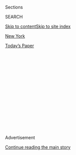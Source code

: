 <div id="app">

<div>

<div>

<div>

<div class="NYTAppHideMasthead css-1q2w90k e1suatyy0">

<div class="section css-ui9rw0 e1suatyy2">

<div class="css-eph4ug er09x8g0">

<div class="css-6n7j50">

</div>

<span class="css-1dv1kvn">Sections</span>

<div class="css-10488qs">

<span class="css-1dv1kvn">SEARCH</span>

</div>

[Skip to content](#site-content)[Skip to site index](#site-index)

</div>

<div id="masthead-section-label" class="css-1wr3we4 eaxe0e00">

[New
York](https://www.nytimes3xbfgragh.onion/section/nyregion)

</div>

<div class="css-10698na e1huz5gh0">

</div>

</div>

<div id="masthead-bar-one" class="section hasLinks css-15hmgas e1csuq9d3">

<div class="css-uqyvli e1csuq9d0">

</div>

<div class="css-1uqjmks e1csuq9d1">

</div>

<div class="css-9e9ivx">

[](https://myaccount.nytimes3xbfgragh.onion/auth/login?response_type=cookie&client_id=vi)

</div>

<div class="css-1bvtpon e1csuq9d2">

[Today’s
Paper](https://www.nytimes3xbfgragh.onion/section/todayspaper)

</div>

</div>

</div>

</div>

<div data-aria-hidden="false">

<div id="site-content" data-role="main">

<div>

<div class="css-1aor85t" style="opacity:0.000000001;z-index:-1;visibility:hidden">

<div class="css-1hqnpie">

<div class="css-epjblv">

<span class="css-17xtcya">[New
York](/section/nyregion)</span><span class="css-x15j1o">|</span><span class="css-fwqvlz">A
$15 Minimum Wage Seemed Impossible. Now It’s Reality for a Million New
Yorkers.</span>

</div>

<div class="css-k008qs">

<div class="css-1iwv8en">

<span class="css-18z7m18"></span>

<div>

</div>

</div>

<span class="css-1n6z4y">https://nyti.ms/2GQ92hL</span>

<div class="css-1705lsu">

<div class="css-4xjgmj">

<div class="css-4skfbu" data-role="toolbar" data-aria-label="Social Media Share buttons, Save button, and Comments Panel with current comment count" data-testid="share-tools">

  - 
  - 
  - 
  - 
    
    <div class="css-6n7j50">
    
    </div>

  - 
  - 

</div>

</div>

</div>

</div>

</div>

</div>

<div class="css-13pd83m">

</div>

<div id="top-wrapper" class="css-1sy8kpn">

<div id="top-slug" class="css-l9onyx">

Advertisement

</div>

[Continue reading the main
story](#after-top)

<div class="ad top-wrapper" style="text-align:center;height:100%;display:block;min-height:250px">

<div id="top" class="place-ad" data-position="top" data-size-key="top">

</div>

</div>

<div id="after-top">

</div>

</div>

<div id="sponsor-wrapper" class="css-1hyfx7x">

<div id="sponsor-slug" class="css-19vbshk">

Supported by

</div>

[Continue reading the main
story](#after-sponsor)

<div id="sponsor" class="ad sponsor-wrapper" style="text-align:center;height:100%;display:block">

</div>

<div id="after-sponsor">

</div>

</div>

<div class="css-1vkm6nb ehdk2mb0">

# A $15 Minimum Wage Seemed Impossible. Now It’s Reality for a Million New Yorkers.

</div>

<div class="css-79elbk" data-testid="photoviewer-wrapper">

<div class="css-z3e15g" data-testid="photoviewer-wrapper-hidden">

</div>

<div class="css-1a48zt4 ehw59r15" data-testid="photoviewer-children">

![<span class="css-16f3y1r e13ogyst0" data-aria-hidden="true">Supporters
of a $15 minimum wage in Manhattan in
2015.</span><span class="css-cnj6d5 e1z0qqy90" itemprop="copyrightHolder"><span class="css-1ly73wi e1tej78p0">Credit...</span><span><span>Sam
Hodgson for The New York
Times</span></span></span>](https://static01.graylady3jvrrxbe.onion/images/2019/01/01/nyregion/01MINWAGE1/merlin_101404822_7a0010b0-ac22-475a-a893-2c200fad3d0e-articleLarge.jpg?quality=75&auto=webp&disable=upscale)

</div>

</div>

<div class="css-xt80pu e12qa4dv0">

<div class="css-18e8msd">

<div class="css-vp77d3 epjyd6m0">

<div class="css-1baulvz">

By [<span class="css-1baulvz last-byline" itemprop="name">Patrick
McGeehan</span>](https://www.nytimes3xbfgragh.onion/by/patrick-mcgeehan)

</div>

</div>

  - Dec. 31,
    2018

  - 
    
    <div class="css-4xjgmj">
    
    <div class="css-d8bdto" data-role="toolbar" data-aria-label="Social Media Share buttons, Save button, and Comments Panel with current comment count" data-testid="share-tools">
    
      - 
      - 
      - 
      - 
        
        <div class="css-6n7j50">
        
        </div>
    
      - 
      - 
    
    </div>
    
    </div>

</div>

</div>

<div class="section meteredContent css-1r7ky0e" name="articleBody" itemprop="articleBody">

<div class="css-1fanzo5 StoryBodyCompanionColumn">

<div class="css-53u6y8">

*\[What you need to know to start the day:* [*Get New York Today in your
inbox.*](https://www.nytimes3xbfgragh.onion/newsletters/newyorktoday?module=inline)*\]*

Six years after a group of fast-food workers in New York City — earning
as little as $7.25 an hour — made the seemingly preposterous demand for
a $15 minimum wage, more than one million of their peers will get just
that starting this week.

On Monday, the lowest legal wage at most companies that employ more than
10 workers rose by $2, to $15 an hour. Among those whose pay will
increase are all fast-food workers as well as more than 25,000 workers
at the city’s two airports.

The increase is the latest step in a gradual rise in the minimum wage
that labor unions campaigned for and that Gov. Andrew M. Cuomo
eventually endorsed. New York City joins several other cities on the
West Coast where minimum wages have already hit $15, including San
Francisco and Seattle.

California’s minimum, which rises to $12 an hour for larger employers on
Jan. 1, is [scheduled to
rise](https://www.dir.ca.gov/dlse/faq_minimumwage.htm) to $15 over the
next few years.

</div>

</div>

<div class="css-1fanzo5 StoryBodyCompanionColumn">

<div class="css-53u6y8">

“The ‘Fight for 15’ has gone from a rallying cry to facts on the ground
in just a few short years,” said Paul Sonn, the state policy program
director with the National Employment Law Project, which advocates for
low-wage workers. “This demand was from the fast-food workers who
explained that was the minimum they needed for a decent life.”

The movement is no longer confined to high-cost cities on the coasts.
Mr. Sonn cited recent decisions by national retailers like Target and
[Amazon to raise their wages to at least
$15](https://www.nytimes3xbfgragh.onion/2018/10/02/business/amazon-minimum-wage.html)
an hour.

But the country is now a patchwork quilt of wages, with some states
still operating under the federal minimum of $7.25 an hour. Outside New
York City, Connecticut’s minimum wage is $10.10, while in New Jersey it
is $8.85, though the state’s Democratic governor and the Legislature,
which is also controlled by Democrats, want to raise it to $15.

For hourly workers, the increase can make a big difference. Rosa Rivera
earned just $5.15 an hour and relied on government assistance to pay her
rent when she started working at a McDonald’s in Manhattan 18 years ago.
Now 53 and a veteran of several rallies for better wages, Ms. Rivera’s
eyes teared up as she spoke about attaining one of the main goals the
workers had set.

“When I get my first check with $15, I’m going to be so happy,” said Ms.
Rivera, an immigrant from El Salvador with three children. She said she
was proud to pay her rent and help support her grandchildren without
federal benefits.

</div>

</div>

<div class="css-1fanzo5 StoryBodyCompanionColumn">

<div class="css-53u6y8">

The “Fight for 15” campaign began in 2012, when the minimum wage in New
York State was $7.25. Fast-food wages had barely budged for many years,
leaving many workers unable to to feed their families and pay bills.

The campaign grew out of meetings community organizers convened to
discuss the lack of affordable housing in New York, recalled Jonathan
Westin, the executive director of New York Communities for Change.

Talk quickly turned to the poor pay of so many fast-food and retail
jobs, Mr. Westin said.

“They were such temporary jobs and they paid so little,” Mr. Westin
said. “They felt like they really didn’t have anything to lose.”

Organizers thought $10 an hour was a reasonable demand, Mr. Westin said,
but workers were unimpressed. Their attitude, he said, was that “$10 is
not going to get me anything. We need to go much higher.”

So in late 2012, [workers at several restaurants in the city walked off
the
job](https://www.nytimes3xbfgragh.onion/2012/11/30/nyregion/fast-food-workers-in-new-york-city-rally-for-higher-wages.html)
and staged the first rallies for a $15 minimum wage, with the support of
the Service Employees International Union and some local elected
officials. Some of their bosses tolerated the disobedience; others did
not.

</div>

</div>

<div class="css-79elbk" data-testid="photoviewer-wrapper">

<div class="css-z3e15g" data-testid="photoviewer-wrapper-hidden">

</div>

<div class="css-1a48zt4 ehw59r15" data-testid="photoviewer-children">

![<span class="css-16f3y1r e13ogyst0" data-aria-hidden="true">Gov.
Andrew M. Cuomo originally called the $15 minimum a “non-starter,” but
embraced it under pressure from union
leaders.</span><span class="css-cnj6d5 e1z0qqy90" itemprop="copyrightHolder"><span class="css-1ly73wi e1tej78p0">Credit...</span><span>Caitlin
Ochs/Reuters</span></span>](https://static01.graylady3jvrrxbe.onion/images/2018/12/31/nyregion/00MINWAGE2/merlin_146414757_ba791d82-23c0-46d7-b079-000c47f00315-articleLarge.jpg?quality=75&auto=webp&disable=upscale)

</div>

</div>

<div class="css-1fanzo5 StoryBodyCompanionColumn">

<div class="css-53u6y8">

In one of the more contentious confrontations, City Councilman Jumaane
Williams of Brooklyn intervened to save the job of Shalonda Montgomery,
who worked at a Wendy’s in Downtown Brooklyn. After she joined a
walkout, her manager fired her. Mr. Williams said he “basically staged
an impromptu boycott” of the restaurant: “I started telling people why
they shouldn’t shop there.”

</div>

</div>

<div class="css-1fanzo5 StoryBodyCompanionColumn">

<div class="css-53u6y8">

Ms. Montgomery soon had her job back. “This is another one of those
great examples of an organized, grass-roots campaign being able to
change people’s lives,” said Mr. Williams, who is running for city
public advocate. He admitted that even he did not believe a $15 minimum
wage was realistic. “I actually thought that, O.K., maybe we’ll get
$12,” he said.

In early 2015, Mr. Cuomo, a Democrat, called for a raise of the hourly
minimum wage to $11.50 in New York City and $10.50 for the rest of the
state.

Mayor Bill de Blasio had an even bolder proposal: raise the city minimum
to $13 that year and to $15 by 2019. Mr. Cuomo declared the idea a
“non-starter” with lawmakers in Albany.

But pressured by labor leaders like Hector Figueroa, president of 32BJ
Service Employees International Union, Mr. Cuomo, who is often mentioned
as a possible presidential candidate in 2020, changed his tone. In
mid-2015, he convened a panel known as a wage board to consider raising
the lowest wages of fast-food workers above the state minimum set by
lawmakers in Albany.

After several hearings, the wage board put fast-food workers on a track
toward a $15 minimum wage. Within a year, Mr. Cuomo had negotiated a
budget that included a series of steps to raise the minimum wage at
different paces for workers in various parts of the state.

That schedule may eventually bring the minimum to $15 an hour statewide.
At smaller employers in the city, the minimum increased to $13.50 from
$12, and will rise again to $15 on Dec. 31, 2019. On Long Island and in
Westchester County, the minimum rose to $13 from $12, and will rise in
two more increments to get to $15 in 2021.

By then, several other cities across the country will have minimum wages
at or near $15, though the effort has met opposition. In 2017, Kansas
City residents voted to raise the city’s minimum wage to $15 an hour.
But the state legislature blocked the move, later approving a gradual
increase of the state’s hourly minimum wage to $12 by 2023, starting
with an increase this year to $8.60 from $7.85.

Mary Kay Henry, president of the Service Employees International Union,
which adopted the Fight for 15 campaign across the country, said there
would be more resistance like that encountered in Missouri. But she
added: “We are bound and determined not to stop until all workers get on
a path to $15 and also have a seat at the table and a voice in their
jobs.”

</div>

</div>

</div>

<div>

</div>

<div>

</div>

<div>

</div>

<div>

<div id="bottom-wrapper" class="css-1ede5it">

<div id="bottom-slug" class="css-l9onyx">

Advertisement

</div>

[Continue reading the main
story](#after-bottom)

<div id="bottom" class="ad bottom-wrapper" style="text-align:center;height:100%;display:block;min-height:90px">

</div>

<div id="after-bottom">

</div>

</div>

</div>

</div>

</div>

## Site Index

<div>

</div>

## Site Information Navigation

  - [© <span>2020</span> <span>The New York Times
    Company</span>](https://help.nytimes3xbfgragh.onion/hc/en-us/articles/115014792127-Copyright-notice)

<!-- end list -->

  - [NYTCo](https://www.nytco.com/)
  - [Contact
    Us](https://help.nytimes3xbfgragh.onion/hc/en-us/articles/115015385887-Contact-Us)
  - [Work with us](https://www.nytco.com/careers/)
  - [Advertise](https://nytmediakit.com/)
  - [T Brand Studio](http://www.tbrandstudio.com/)
  - [Your Ad
    Choices](https://www.nytimes3xbfgragh.onion/privacy/cookie-policy#how-do-i-manage-trackers)
  - [Privacy](https://www.nytimes3xbfgragh.onion/privacy)
  - [Terms of
    Service](https://help.nytimes3xbfgragh.onion/hc/en-us/articles/115014893428-Terms-of-service)
  - [Terms of
    Sale](https://help.nytimes3xbfgragh.onion/hc/en-us/articles/115014893968-Terms-of-sale)
  - [Site
    Map](https://spiderbites.nytimes3xbfgragh.onion)
  - [Help](https://help.nytimes3xbfgragh.onion/hc/en-us)
  - [Subscriptions](https://www.nytimes3xbfgragh.onion/subscription?campaignId=37WXW)

</div>

</div>

</div>

</div>
